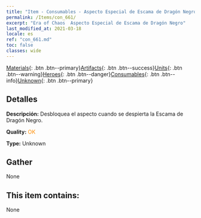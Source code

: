 ```yaml
---
title: "Item - Consumables - Aspecto Especial de Escama de Dragón Negro"
permalink: /Items/con_661/
excerpt: "Era of Chaos  Aspecto Especial de Escama de Dragón Negro"
last_modified_at: 2021-03-18
locale: es
ref: "con_661.md"
toc: false
classes: wide
---
```

 [Materials](/es/Items/){: .btn .btn--primary}[Artifacts](/es/Items/Artifacts/){: .btn .btn--success}[Units](/es/Items/Units/){: .btn .btn--warning}[Heroes](/es/Items/Heroes/){: .btn .btn--danger}[Consumables](/es/Items/Consumables/){: .btn .btn--info}[Unknown](/es/Items/Unknown/){: .btn .btn--primary}

## Detalles
 **Descripción:** Desbloquea el aspecto cuando se despierta la Escama de Dragón Negro.

 **Quality:** <span style="color: #FF8C00">OK</span>

 **Type:** Unknown

## Gather

  None

## This item contains:

  None

